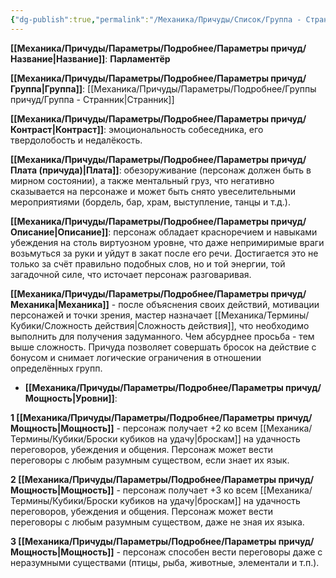 ```yaml
---
{"dg-publish":true,"permalink":"/Механика/Причуды/Список/Группа - Странник/Парламентёр/","noteIcon":"","created":"2025-10-20T19:39:20.542+03:00","updated":"2025-10-20T13:31:33.055+03:00"}
---
```



**[[Механика/Причуды/Параметры/Подробнее/Параметры причуд/Название\|Название]]**: **Парламентёр**

**[[Механика/Причуды/Параметры/Подробнее/Параметры причуд/Группа\|Группа]]**: [[Механика/Причуды/Параметры/Подробнее/Группы причуд/Группа - Странник\|Странник]] 

**[[Механика/Причуды/Параметры/Подробнее/Параметры причуд/Контраст\|Контраст]]**: эмоциональность собеседника, его твердолобость и недалёкость.

**[[Механика/Причуды/Параметры/Подробнее/Параметры причуд/Плата (причуда)\|Плата]]**: обезоруживание (персонаж должен быть в мирном состоянии), а также ментальный груз, что негативно сказывается на персонаже и может быть снято увеселительными мероприятиями (бордель, бар, храм, выступление, танцы и т.д.). 

**[[Механика/Причуды/Параметры/Подробнее/Параметры причуд/Описание\|Описание]]**: персонаж обладает красноречием и навыками убеждения на столь виртуозном уровне, что даже непримиримые враги возьмуться за руки и уйдут в закат после его речи. Достигается это не только за счёт правильно подобных слов, но и той энергии, той загадочной силе, что источает персонаж разговаривая. 

**[[Механика/Причуды/Параметры/Подробнее/Параметры причуд/Механика\|Механика]]** - после объяснения своих действий, мотивации персонажей и точки зрения, мастер назначает [[Механика/Термины/Кубики/Сложность действия\|Сложность действия]], что необходимо выполнить для получения задуманного. Чем абсурднее просьба - тем выше сложность. Причуда позволяет совершать бросок на действие с бонусом и снимает логические ограничения в отношении определённых групп. 


- **[[Механика/Причуды/Параметры/Подробнее/Параметры причуд/Мощность\|Уровни]]**:

**1 [[Механика/Причуды/Параметры/Подробнее/Параметры причуд/Мощность\|Мощность]]** - персонаж получает +2 ко всем [[Механика/Термины/Кубики/Броски кубиков на удачу\|броскам]] на удачность переговоров, убеждения и общения. Персонаж может вести переговоры с любым разумным существом, если знает их язык. 

**2 [[Механика/Причуды/Параметры/Подробнее/Параметры причуд/Мощность\|Мощность]]** - персонаж получает +3 ко всем [[Механика/Термины/Кубики/Броски кубиков на удачу\|броскам]] на удачность переговоров, убеждения и общения. Персонаж может вести переговоры с любым разумным существом, даже не зная их языка.

**3 [[Механика/Причуды/Параметры/Подробнее/Параметры причуд/Мощность\|Мощность]]** - персонаж способен вести переговоры даже с неразумными существами (птицы, рыба, животные, элементали и т.п.). 